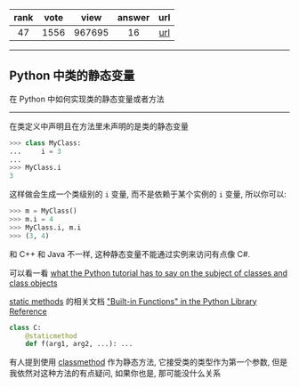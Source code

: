 
| rank | vote | view | answer | url |
|:-:|:-:|:-:|:-:|:-:|
|47|1556|967695|16| [url](http://stackoverflow.com/questions/68645/are-static-class-variables-possible) |
***

## Python 中类的静态变量

在 Python 中如何实现类的静态变量或者方法

***

在类定义中声明且在方法里未声明的是类的静态变量

```python
>>> class MyClass:
...     i = 3
...
>>> MyClass.i
3 
```

这样做会生成一个类级别的 `i` 变量, 而不是依赖于某个实例的 `i` 变量, 所以你可以:

```python
>>> m = MyClass()
>>> m.i = 4
>>> MyClass.i, m.i
>>> (3, 4)
```

和 C++ 和 Java 不一样, 这种静态变量不能通过实例来访问有点像 C#.

可以看一看 [what the Python tutorial has to say on the subject of classes and class objects](https://docs.python.org/2/tutorial/classes.html#class-objects)

[static methods](http://web.archive.org/web/20090214211613/http://pyref.infogami.com/staticmethod) 的相关文档 ["Built-in Functions" in the Python Library Reference](https://docs.python.org/2/library/functions.html#staticmethod)

```python
class C:
    @staticmethod
    def f(arg1, arg2, ...): ...
```

有人提到使用 [classmethod](https://docs.python.org/2/library/functions.html#classmethod) 作为静态方法, 它接受类的类型作为第一个参数, 但是我依然对这种方法的有点疑问, 如果你也是, 那可能没什么关系
